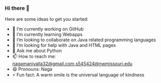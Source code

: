 ### Hi there 👋
Here are some ideas to get you started:

- 🔭 I’m currently working on GitHub
- 🌱 I’m currently learning Webapps
- 👯 I’m looking to collaborate on Java related programming languages
- 🤔 I’m looking for help with Java and HTML pages
- 💬 Ask me about Python
- 📫 How to reach me: nagamaniyalla32@gmail.com,s545424@nwmissouri.edu
- 😄 Pronouns: Naga
- ⚡ Fun fact: A warm smile is the universal language of kindness
